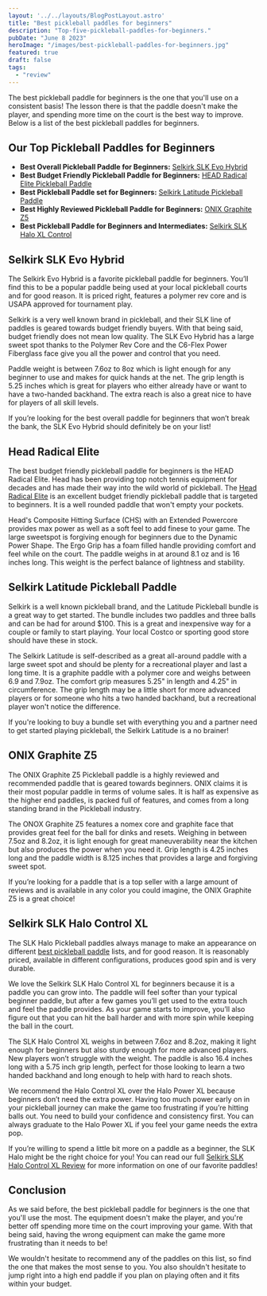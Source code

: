 ```yaml
---
layout: '../../layouts/BlogPostLayout.astro'
title: "Best pickleball paddles for beginners"
description: "Top-five-pickleball-paddles-for-beginners."
pubDate: "June 8 2023"
heroImage: "/images/best-pickleball-paddles-for-beginners.jpg"
featured: true
draft: false
tags: 
  - "review"
---
```


The best pickleball paddle for beginners is the one that you'll use on a consistent basis! The lesson there is that the paddle doesn't make the player, and spending more time on the court is the best way to improve. Below is a list of the best pickleball paddles for beginners.

## Our Top Pickleball Paddles for Beginners

- **Best Overall Pickleball Paddle for Beginners:** <a target="_blank" href="https://joolausa.com/ben-johns-hyperion-cfs-16-swift-pickleball-paddle/">Selkirk SLK Evo Hybrid</a>
- **Best Budget Friendly Pickleball Paddle for Beginners:** <a target="_blank" href="https://www.head.com/en_US/radical-elite-226032.html">HEAD Radical Elite Pickleball Paddle</a>
- **Best Pickleball Paddle set for Beginners:** <a target="_blank" href="https://www.selkirk.com/products/vanguard-air-invikta?variant=39774039375974">Selkirk Latitude Pickleball Paddle</a>
- **Best Highly Reviewed Pickleball Paddle for Beginners:** <a target="_blank" href="https://joolausa.com/solaire-cfs-14-swift-pickleball-paddle/">ONIX Graphite Z5</a>
- **Best Pickleball Paddle for Beginners and Intermediates:** <a target="_blank" href="https://www.selkirk.com/products/slk-halo?_pos=1&_sid=23de3ad54&_ss=r&variant=39964829188198">Selkirk SLK Halo XL Control</a>

## Selkirk SLK Evo Hybrid

The Selkirk Evo Hybrid is a favorite pickleball paddle for beginners. You’ll find this to be a popular paddle being used at your local pickleball courts and for good reason. It is priced right, features a polymer rev core and is USAPA approved for tournament play.

Selkirk is a very well known brand in pickleball, and their SLK line of paddles is geared towards budget friendly buyers. With that being said, budget friendly does not mean low quality. The SLK Evo Hybrid has a large sweet spot thanks to the Polymer Rev Core and the C6-Flex Power Fiberglass face give you all the power and control that you need.

Paddle weight is between 7.6oz to 8oz which is light enough for any beginner to use and makes for quick hands at the net. The grip length is 5.25 inches which is great for players who either already have or want to have a two-handed backhand. The extra reach is also a great nice to have for players of all skill levels.

If you’re looking for the best overall paddle for beginners that won’t break the bank, the SLK Evo Hybrid should definitely be on your list!

## Head Radical Elite
The best budget friendly pickleball paddle for beginners is the HEAD Radical Elite. Head has been providing top notch tennis equipment for decades and has made their way into the wild world of pickleball. The <a href="https://www.head.com/en_US/radical-elite-226032.html" target="_blank">Head Radical Elite</a> is an excellent budget friendly pickleball paddle that is targeted to beginners. It is a well rounded paddle that won't empty your pockets.

Head's Composite Hitting Surface (CHS) with an Extended Powercore provides max power as well as a soft feel to add finese to your game. The large sweetspot is forgiving enough for beginners due to the Dynamic Power Shape. The Ergo Grip has a foam filled handle providing comfort and feel while on the court. The paddle weighs in at around 8.1 oz and is 16 inches long. This weight is the perfect balance of lightness and stability.

## Selkirk Latitude Pickleball Paddle

Selkirk is a well known pickleball brand, and the Latitude Pickleball bundle is a great way to get started. The bundle includes two paddles and three balls and can be had for around $100. This is a great and inexpensive way for a couple or family to start playing. Your local Costco or sporting good store should have these in stock.

The Selkirk Latitude is self-described as a great all-around paddle with a large sweet spot and should be plenty for a recreational player and last a long time. It is a graphite paddle with a polymer core and weighs between 6.9 and 7.9oz. The comfort grip measures 5.25" in length and 4.25" in circumference. The grip length may be a little short for more advanced players or for someone who hits a two handed backhand, but a recreational player won't notice the difference.

If you're looking to buy a bundle set with everything you and a partner need to get started playing pickleball, the Selkirk Latitude is a no brainer!

## ONIX Graphite Z5

The ONIX Graphite Z5 Pickleball paddle is a highly reviewed and recommended paddle that is geared towards beginners. ONIX claims it is their most popular paddle in terms of volume sales. It is half as expensive as the higher end paddles, is packed full of features, and comes from a long standing brand in the Pickleball industry.

The ONOX Graphite Z5 features a nomex core and graphite face that provides great feel for the ball for dinks and resets. Weighing in between 7.5oz and 8.2oz, it is light enough for great maneuverability near the kitchen but also produces the power when you need it. Grip length is 4.25 inches long and the paddle width is 8.125 inches that provides a large and forgiving sweet spot.

If you’re looking for a paddle that is a top seller with a large amount of reviews and is available in any color you could imagine, the ONIX Graphite Z5 is a great choice!

## Selkirk SLK Halo Control XL

The SLK Halo Pickleball paddles always manage to make an appearance on different <a href="/blog/best-pickleball-paddles-2023">best pickleball paddle</a> lists, and for good reason. It is reasonably priced, available in different configurations, produces good spin and is very durable.

We love the Selkirk SLK Halo Control XL for beginners because it is a paddle you can grow into. The paddle will feel softer than your typical beginner paddle, but after a few games you’ll get used to the extra touch and feel the paddle provides. As your game starts to improve, you’ll also figure out that you can hit the ball harder and with more spin while keeping the ball in the court.

The SLK Halo Control XL weighs in between 7.6oz and 8.2oz, making it light enough for beginners but also sturdy enough for more advanced players. New players won’t struggle with the weight. The paddle is also 16.4 inches long with a 5.75 inch grip length, perfect for those looking to learn a two handed backhand and long enough to help with hard to reach shots.

We recommend the Halo Control XL over the Halo Power XL because beginners don’t need the extra power. Having too much power early on in your pickleball journey can make the game too frustrating if you’re hitting balls out. You need to build your confidence and consistency first. You can always graduate to the Halo Power XL if you feel your game needs the extra pop.

If you’re willing to spend a little bit more on a paddle as a beginner, the SLK Halo might be the right choice for you! You can read our full <a href="/blog/selkirk-slk-halo-control-xl-review">Selkirk SLK Halo Control XL Review</a> for more information on one of our favorite paddles!

## Conclusion

As we said before, the best pickleball paddle for beginners is the one that you'll use the most. The equipment doesn't make the player, and you're better off spending more
time on the court improving your game. With that being said, having the wrong equipment
can make the game more frustrating than it needs to be! 

We wouldn't hesitate to recommend any of the paddles on this list, so find the one that makes the most sense to you. You also shouldn't hesitate to jump right into a high end paddle if you plan on playing often and it fits within your budget.
